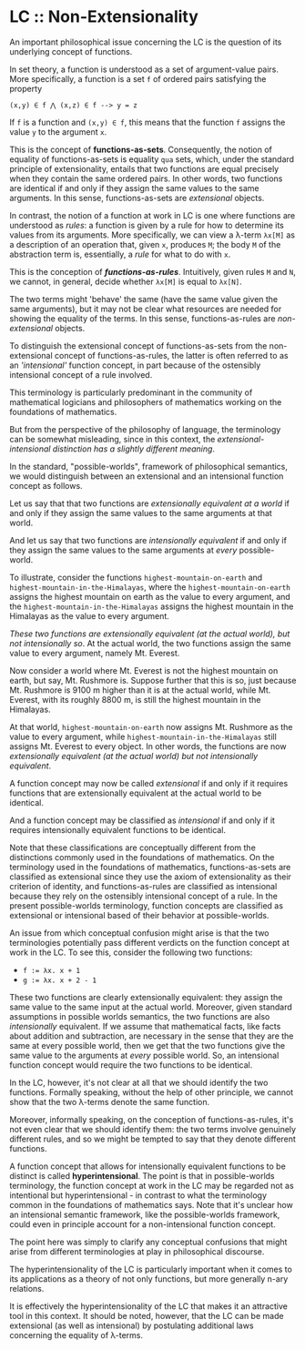 # LC :: Non-Extensionality

An important philosophical issue concerning the LC is the question of its underlying concept of functions. 

In set theory, a function is understood as a set of argument-value pairs. More specifically, a function is a set `f` of ordered pairs satisfying the property

`(x,y) ∈ f ⋀ (x,z) ∈ f --> y = z`

If `f` is a function and `(x,y) ∈ f`, this means that the function `f` assigns the value `y` to the argument `x`.

This is the concept of **functions-as-sets**. Consequently, the notion of equality of functions-as-sets is equality `qua` sets, which, under the standard principle of extensionality, entails that two functions are equal precisely when they contain the same ordered pairs. In other words, two functions are identical if and only if they assign the same values to the same arguments. In this sense, functions-as-sets are *extensional* objects.

In contrast, the notion of a function at work in LC is one where functions are understood as *rules*: a function is given by a rule for how to determine its values from its arguments. More specifically, we can view a λ-term `λx[M]` as a description of an operation that, given `x`, produces `M`; the body `M` of the abstraction term is, essentially, a *rule* for what to do with `x`.

This is the conception of ***functions-as-rules***. Intuitively, given rules `M` and `N`, we cannot, in general, decide whether `λx[M]` is equal to `λx[N]`.

The two terms might 'behave' the same (have the same value given the same arguments), but it may not be clear what resources are needed for showing the equality of the terms. In this sense, functions-as-rules are *non-extensional* objects.

To distinguish the extensional concept of functions-as-sets from the non-extensional concept of functions-as-rules, the latter is often referred to as an *'intensional'* function concept, in part because of the ostensibly intensional concept of a rule involved.


This terminology is particularly predominant in the community of mathematical logicians and philosophers of mathematics working on the foundations of mathematics.

But from the perspective of the philosophy of language, the terminology can be somewhat misleading, since in this context, the *extensional-intensional distinction has a slightly different meaning*.

In the standard, "possible-worlds", framework of philosophical semantics, we would distinguish between an extensional and an intensional function concept as follows.

Let us say that that two functions are *extensionally equivalent at a world* if and only if they assign the same values to the same arguments at that world.

And let us say that two functions are *intensionally equivalent* if and only if they assign the same values to the same arguments at *every* possible-world. 

To illustrate, consider the functions `highest-mountain-on-earth` and `highest-mountain-in-the-Himalayas`, where the `highest-mountain-on-earth` assigns the highest mountain on earth as the value to every argument, and the `highest-mountain-in-the-Himalayas` assigns the highest mountain in the Himalayas as the value to every argument.

*These two functions are extensionally equivalent (at the actual world), but not intensionally so*. At the actual world, the two functions assign the same value to every argument, namely Mt. Everest. 

Now consider a world where Mt. Everest is not the highest mountain on earth, but say, Mt. Rushmore is. Suppose further that this is so, just because Mt. Rushmore is 9100 m higher than it is at the actual world, while Mt. Everest, with its roughly 8800 m, is still the highest mountain in the Himalayas. 

At that world, `highest-mountain-on-earth` now assigns Mt. Rushmore as the value to every argument, while `highest-mountain-in-the-Himalayas` still assigns Mt. Everest to every object. In other words, the functions are now *extensionally equivalent (at the actual world) but not intensionally equivalent*.

A function concept may now be called *extensional* if and only if it requires functions that are extensionally equivalent at the actual world to be identical. 

And a function concept may be classified as *intensional* if and only if it requires intensionally equivalent functions to be identical. 

Note that these classifications are conceptually different from the distinctions commonly used in the foundations of mathematics. On the terminology used in the foundations of mathematics, functions-as-sets are classified as extensional since they use the axiom of extensionality as their criterion of identity, and functions-as-rules are classified as intensional because they rely on the ostensibly intensional concept of a rule. In the present possible-worlds terminology, function concepts are classified as extensional or intensional based of their behavior at possible-worlds.


An issue from which conceptual confusion might arise is that the two terminologies potentially pass different verdicts on the function concept at work in the LC. To see this, consider the following two functions:
- `f := λx. x + 1`
- `g := λx. x + 2 - 1`

These two functions are clearly extensionally equivalent: they assign the same value to the same input at the actual world. Moreover, given standard assumptions in possible worlds semantics, the two functions are also *intensionally* equivalent. If we assume that mathematical facts, like facts about addition and subtraction, are necessary in the sense that they are the same at every possible world, then we get that the two functions give the same value to the arguments at *every* possible world. So, an intensional function concept would require the two functions to be identical.

In the LC, however, it's not clear at all that we should identify the two functions. Formally speaking, without the help of other principle, we cannot show that the two λ-terms denote the same function.

Moreover, informally speaking, on the conception of functions-as-rules, it's not even clear that we should identify them: the two terms involve genuinely different rules, and so we might be tempted to say that they denote different functions.

A function concept that allows for intensionally equivalent functions to be distinct is called **hyperintensional**. The point is that in possible-worlds terminology, the function concept at work in the LC may be regarded not as intentional but hyperintensional - in contrast to what the terminology common in the foundations of mathematics says. Note that it's unclear how an intensional semantic framework, like the possible-worlds framework, could even in principle account for a non-intensional function concept. 

The point here was simply to clarify any conceptual confusions that might arise from different terminologies at play in philosophical discourse.

The hyperintensionality of the LC is particularly important when it comes to its applications as a theory of not only functions, but more generally n-ary relations.

It is effectively the hyperintensionality of the LC that makes it an attractive tool in this context. It should be noted, however, that the LC can be made extensional (as well as intensional) by postulating additional laws concerning the equality of λ-terms.
